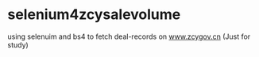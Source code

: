 # selenium4zcysalevolume
using selenuim and bs4 to fetch deal-records on www.zcygov.cn (Just for study)
